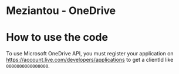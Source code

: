 # Meziantou - OneDrive

# How to use the code

To use Microsoft OneDrive API, you must register your application on <https://account.live.com/developers/applications> to get a clientId like `0000000000000000`.